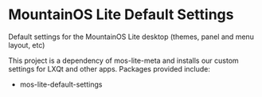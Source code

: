 # MountainOS Lite Default Settings
Default settings for the MountainOS Lite desktop (themes, panel and menu layout, etc)

This project is a dependency of mos-lite-meta and installs our custom settings for LXQt and other apps. Packages provided include:

  * mos-lite-default-settings

